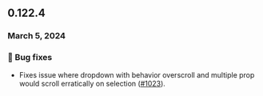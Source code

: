 ## 0.122.4

### March 5, 2024

### 🐛 Bug fixes

- Fixes issue where dropdown with behavior overscroll and multiple prop would scroll erratically on selection ([#1023](https://github.com/formkit/formkit/issues/1023)).